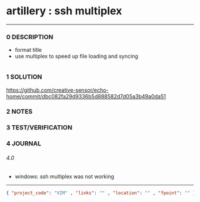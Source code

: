 # artillery : ssh multiplex

--------------------------------

### 0 DESCRIPTION

- format title
- use multiplex to speed up file loading and syncing

<img alt="" src="https://opensource.com/sites/default/files/lead-images/coffee_tea_laptop_computer_work_desk.png"/>

### 1 SOLUTION

https://github.com/creative-sensor/echo-home/commit/dbc082fa29d9336b5d888582d7d05a3b49a0da51

### 2 NOTES

### 3 TEST/VERIFICATION

### 4 JOURNAL

###### 4.0

- windows: ssh multiplex was not working

--------------------------------

```json
{ "project_code": "VIM" , "links": "" , "location": "" , "fpoint": "" }
```
